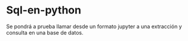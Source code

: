 # Sql-en-python
Se pondrá a prueba llamar desde un formato jupyter a una extracción y consulta en una base de datos.
